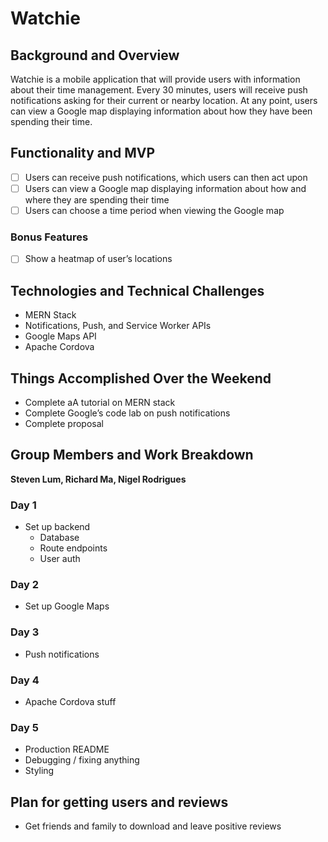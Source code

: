 # Watchie
 
## Background and Overview
Watchie is a mobile application that will provide users with information about their time management. Every 30 minutes, users will receive push notifications asking for their current or nearby location. At any point, users can view a Google map displaying information about how they have been spending their time.
 
## Functionality and MVP
- [ ] Users can receive push notifications, which users can then act upon
- [ ] Users can view a Google map displaying information about how and where they are spending their time
- [ ] Users can choose a time period when viewing the Google map
 
### Bonus Features
- [ ] Show a heatmap of user’s locations
 
## Technologies and Technical Challenges
- MERN Stack
- Notifications, Push, and Service Worker APIs
- Google Maps API
- Apache Cordova
 
## Things Accomplished Over the Weekend
- Complete aA tutorial on MERN stack
- Complete Google’s code lab on push notifications
- Complete proposal
 
## Group Members and Work Breakdown
**Steven Lum, Richard Ma, Nigel Rodrigues**
 
### Day 1
- Set up backend
  - Database
  - Route endpoints
  - User auth
 
### Day 2
- Set up Google Maps
 
### Day 3
- Push notifications
 
### Day 4
- Apache Cordova stuff
 
### Day 5
- Production README
- Debugging / fixing anything
- Styling

## Plan for getting users and reviews
- Get friends and family to download and leave positive reviews
